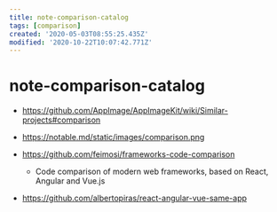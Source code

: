 ```yaml
---
title: note-comparison-catalog
tags: [comparison]
created: '2020-05-03T08:55:25.435Z'
modified: '2020-10-22T10:07:42.771Z'
---
```


# note-comparison-catalog

- https://github.com/AppImage/AppImageKit/wiki/Similar-projects#comparison
- https://notable.md/static/images/comparison.png


- https://github.com/feimosi/frameworks-code-comparison
  - Code comparison of modern web frameworks, based on React, Angular and Vue.js
- https://github.com/albertopiras/react-angular-vue-same-app
